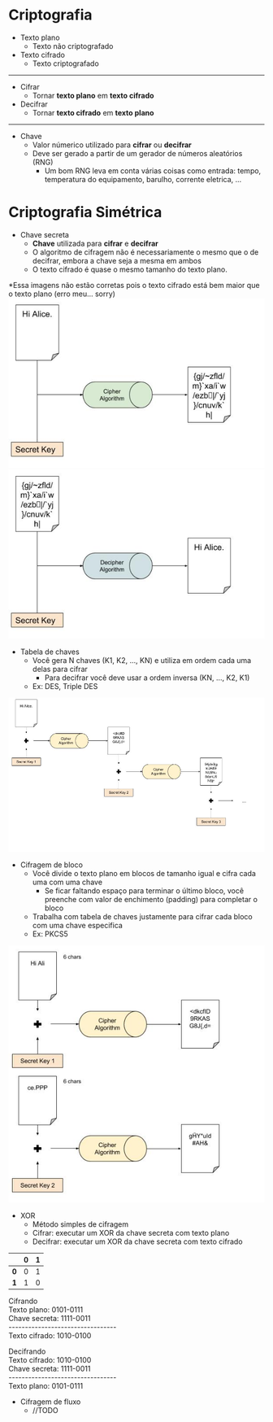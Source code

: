 # Criptografia

* Texto plano
  * Texto não criptografado
* Texto cifrado
  * Texto criptografado

---

* Cifrar
  * Tornar **texto plano** em **texto cifrado**
* Decifrar
  * Tornar **texto cifrado** em **texto plano**

---

* Chave
  * Valor númerico utilizado para **cifrar** ou **decifrar**
  * Deve ser gerado a partir de um gerador de números aleatórios (RNG)
    * Um bom RNG leva em conta várias coisas como entrada: tempo, temperatura do equipamento, barulho, corrente eletrica, ...

# Criptografia Simétrica

* Chave secreta
  * **Chave** utilizada para **cifrar** e **decifrar**
  * O algoritmo de cifragem não é necessariamente o mesmo que o de decifrar, embora a chave seja a mesma em ambos
  * O texto cifrado é quase o mesmo tamanho do texto plano.  

\*Essa imagens não estão corretas pois o texto cifrado está bem maior que o texto plano (erro meu... sorry)   
![Cipher example](cipher.jpg)  
![Decipher example](decipher.jpg)  

* Tabela de chaves
  * Você gera N chaves (K1, K2, ..., KN) e utiliza em ordem cada uma delas para cifrar
    * Para decifrar você deve usar a ordem inversa (KN, ..., K2, K1)
  * Ex: DES, Triple DES

![Secret key N](secretkeyN.jpg)  

* Cifragem de bloco
  * Você divide o texto plano em blocos de tamanho igual e cifra cada uma com uma chave
    * Se ficar faltando espaço para terminar o último bloco, você preenche com valor de enchimento (padding) para completar o bloco   
  * Trabalha com tabela de chaves justamente para cifrar cada bloco com uma chave especifica
  * Ex: PKCS5

![Cifragem de bloco](bloocoscifragem.jpg)  

* XOR 
  * Método simples de cifragem
  * Cifrar: executar um XOR da chave secreta com texto plano
  * Decifrar: executar um XOR da chave secreta com texto cifrado

|            |  0  |  1  |
| ---------- | --- | --- |
|  <b>0</b>  |  0  |  1  |
|  <b>1</b>  |  1  |  0  |

Cifrando  
Texto plano: 0101-0111  
Chave secreta: 1111-0011  
\---------------------------------  
Texto cifrado: 1010-0100  

Decifrando  
Texto cifrado: 1010-0100  
Chave secreta: 1111-0011  
\---------------------------------  
Texto plano: 0101-0111  


* Cifragem de fluxo
  * //TODO
